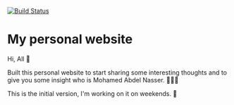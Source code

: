 [![Build Status](https://travis-ci.com/mohamedsgap/personal-website.svg?branch=main)](https://travis-ci.com/mohamedsgap/personal-website)

# My personal website

Hi, All 👋

Built this personal website to start sharing some interesting thoughts and to give you some insight who is Mohamed Abdel Nasser. 👨🏽‍💻

This is the initial version, I'm working on it on weekends. 🚀
